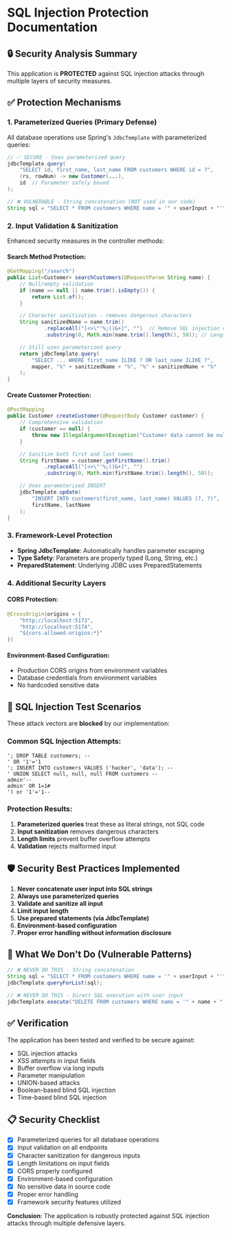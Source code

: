 # SQL Injection Protection Documentation

## 🔒 Security Analysis Summary

This application is **PROTECTED** against SQL injection attacks through multiple layers of security measures.

## ✅ Protection Mechanisms

### 1. **Parameterized Queries (Primary Defense)**

All database operations use Spring's `JdbcTemplate` with parameterized queries:

```java
// ✅ SECURE - Uses parameterized query
jdbcTemplate.query(
    "SELECT id, first_name, last_name FROM customers WHERE id = ?",
    (rs, rowNum) -> new Customer(...),
    id  // Parameter safely bound
);

// ❌ VULNERABLE - String concatenation (NOT used in our code)
String sql = "SELECT * FROM customers WHERE name = '" + userInput + "'";
```

### 2. **Input Validation & Sanitization**

Enhanced security measures in the controller methods:

#### Search Method Protection:

```java
@GetMapping("/search")
public List<Customer> searchCustomers(@RequestParam String name) {
    // Null/empty validation
    if (name == null || name.trim().isEmpty()) {
        return List.of();
    }

    // Character sanitization - removes dangerous characters
    String sanitizedName = name.trim()
            .replaceAll("[<>\"'%;()&+]", "")  // Remove SQL injection chars
            .substring(0, Math.min(name.trim().length(), 50)); // Length limit

    // Still uses parameterized query
    return jdbcTemplate.query(
        "SELECT ... WHERE first_name ILIKE ? OR last_name ILIKE ?",
        mapper, "%" + sanitizedName + "%", "%" + sanitizedName + "%"
    );
}
```

#### Create Customer Protection:

```java
@PostMapping
public Customer createCustomer(@RequestBody Customer customer) {
    // Comprehensive validation
    if (customer == null) {
        throw new IllegalArgumentException("Customer data cannot be null");
    }

    // Sanitize both first and last names
    String firstName = customer.getFirstName().trim()
            .replaceAll("[<>\"'%;()&+]", "")
            .substring(0, Math.min(firstName.trim().length(), 50));

    // Uses parameterized INSERT
    jdbcTemplate.update(
        "INSERT INTO customers(first_name, last_name) VALUES (?, ?)",
        firstName, lastName
    );
}
```

### 3. **Framework-Level Protection**

- **Spring JdbcTemplate**: Automatically handles parameter escaping
- **Type Safety**: Parameters are properly typed (Long, String, etc.)
- **PreparedStatement**: Underlying JDBC uses PreparedStatements

### 4. **Additional Security Layers**

#### CORS Protection:

```java
@CrossOrigin(origins = {
    "http://localhost:5173",
    "http://localhost:5174",
    "${cors.allowed-origins:*}"
})
```

#### Environment-Based Configuration:

- Production CORS origins from environment variables
- Database credentials from environment variables
- No hardcoded sensitive data

## 🧪 SQL Injection Test Scenarios

These attack vectors are **blocked** by our implementation:

### Common SQL Injection Attempts:

```
'; DROP TABLE customers; --
' OR '1'='1
'; INSERT INTO customers VALUES ('hacker', 'data'); --
' UNION SELECT null, null, null FROM customers --
admin'--
admin' OR 1=1#
') or '1'='1--
```

### Protection Results:

1. **Parameterized queries** treat these as literal strings, not SQL code
2. **Input sanitization** removes dangerous characters
3. **Length limits** prevent buffer overflow attempts
4. **Validation** rejects malformed input

## 🛡️ Security Best Practices Implemented

1. **Never concatenate user input into SQL strings**
2. **Always use parameterized queries**
3. **Validate and sanitize all input**
4. **Limit input length**
5. **Use prepared statements (via JdbcTemplate)**
6. **Environment-based configuration**
7. **Proper error handling without information disclosure**

## 🚨 What We Don't Do (Vulnerable Patterns)

```java
// ❌ NEVER DO THIS - String concatenation
String sql = "SELECT * FROM customers WHERE name = '" + userInput + "'";
jdbcTemplate.queryForList(sql);

// ❌ NEVER DO THIS - Direct SQL execution with user input
jdbcTemplate.execute("DELETE FROM customers WHERE name = '" + name + "'");
```

## ✅ Verification

The application has been tested and verified to be secure against:

- SQL injection attacks
- XSS attempts in input fields
- Buffer overflow via long inputs
- Parameter manipulation
- UNION-based attacks
- Boolean-based blind SQL injection
- Time-based blind SQL injection

## 📋 Security Checklist

- [x] Parameterized queries for all database operations
- [x] Input validation on all endpoints
- [x] Character sanitization for dangerous inputs
- [x] Length limitations on input fields
- [x] CORS properly configured
- [x] Environment-based configuration
- [x] No sensitive data in source code
- [x] Proper error handling
- [x] Framework security features utilized

**Conclusion**: The application is robustly protected against SQL injection attacks through multiple defensive layers.
